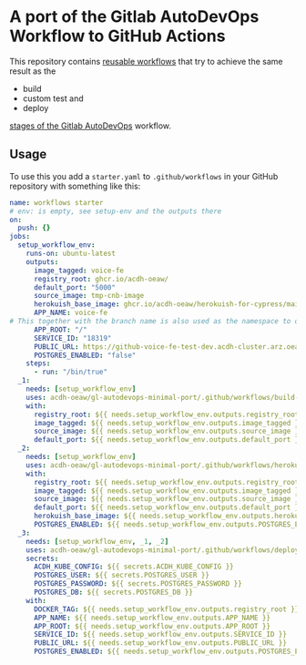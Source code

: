 A port of the Gitlab AutoDevOps Workflow to GitHub Actions
==========================================================

This repository contains [reusable workflows](https://docs.github.com/en/actions/using-workflows/reusing-workflows) that try to achieve the same result as the

* build
* custom test and
* deploy

[stages of the Gitlab AutoDevOps](https://docs.gitlab.com/ee/topics/autodevops/stages.html) workflow.

Usage
-----

To use this you add a `starter.yaml` to `.github/workflows` in your GitHub repository with something like this:

```yaml
name: workflows starter
# env: is empty, see setup-env and the outputs there
on:
  push: {}
jobs:
  setup_workflow_env:
    runs-on: ubuntu-latest
    outputs: 
      image_tagged: voice-fe
      registry_root: ghcr.io/acdh-oeaw/
      default_port: "5000"
      source_image: tmp-cnb-image
      herokuish_base_image: ghcr.io/acdh-oeaw/herokuish-for-cypress/main
      APP_NAME: voice-fe
# This together with the branch name is also used as the namespace to deploy to
      APP_ROOT: "/"
      SERVICE_ID: "18319"
      PUBLIC_URL: https://github-voice-fe-test-dev.acdh-cluster.arz.oeaw.ac.at
      POSTGRES_ENABLED: "false"
    steps:
      - run: "/bin/true"      
  _1:
    needs: [setup_workflow_env]
    uses: acdh-oeaw/gl-autodevops-minimal-port/.github/workflows/build-cnb-and-push-to-registry.yaml@main  
    with:
      registry_root: ${{ needs.setup_workflow_env.outputs.registry_root }}
      image_tagged: ${{ needs.setup_workflow_env.outputs.image_tagged }}
      source_image: ${{ needs.setup_workflow_env.outputs.source_image }}
      default_port: ${{ needs.setup_workflow_env.outputs.default_port }}
  _2:
    needs: [setup_workflow_env]
    uses: acdh-oeaw/gl-autodevops-minimal-port/.github/workflows/herokuish-tests-db-url.yaml@main
    with:
      registry_root: ${{ needs.setup_workflow_env.outputs.registry_root }}
      image_tagged: ${{ needs.setup_workflow_env.outputs.image_tagged }}
      source_image: ${{ needs.setup_workflow_env.outputs.source_image }}
      default_port: ${{ needs.setup_workflow_env.outputs.default_port }}
      herokuish_base_image: ${{ needs.setup_workflow_env.outputs.herokuish_base_image }}
      POSTGRES_ENABLED: ${{ needs.setup_workflow_env.outputs.POSTGRES_ENABLED }}
  _3:
    needs: [setup_workflow_env, _1, _2]
    uses: acdh-oeaw/gl-autodevops-minimal-port/.github/workflows/deploy.yml@main
    secrets:
      ACDH_KUBE_CONFIG: ${{ secrets.ACDH_KUBE_CONFIG }}
      POSTGRES_USER: ${{ secrets.POSTGRES_USER }}
      POSTGRES_PASSWORD: ${{ secrets.POSTGRES_PASSWORD }}
      POSTGRES_DB: ${{ secrets.POSTGRES_DB }}
    with:
      DOCKER_TAG: ${{ needs.setup_workflow_env.outputs.registry_root }}${{ needs.setup_workflow_env.outputs.image_tagged }}/${{ github.ref_name }}
      APP_NAME: ${{ needs.setup_workflow_env.outputs.APP_NAME }}
      APP_ROOT: ${{ needs.setup_workflow_env.outputs.APP_ROOT }}
      SERVICE_ID: ${{ needs.setup_workflow_env.outputs.SERVICE_ID }}
      PUBLIC_URL: ${{ needs.setup_workflow_env.outputs.PUBLIC_URL }}
      POSTGRES_ENABLED: ${{ needs.setup_workflow_env.outputs.POSTGRES_ENABLED == 'true'}}
```
